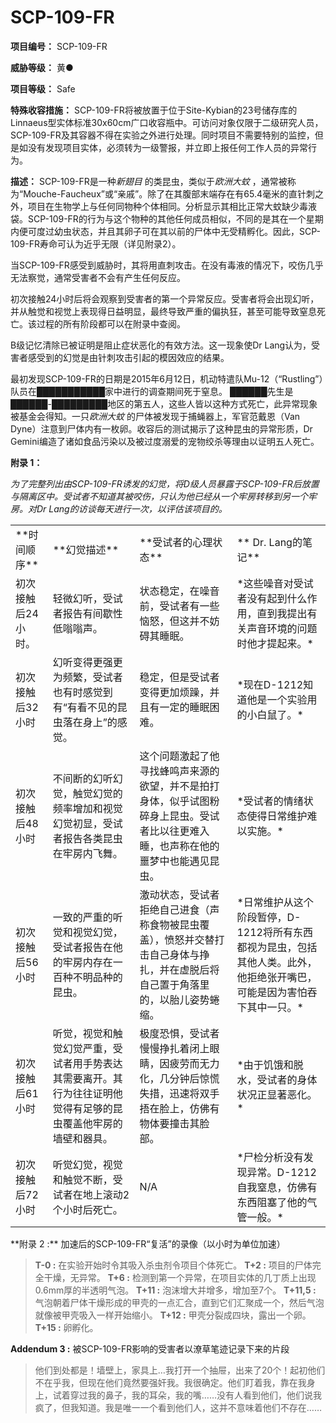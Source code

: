 # SCP-109-FR
**项目编号：**  SCP-109-FR

**威胁等级：**  黄●

**项目等级：**  Safe

**特殊收容措施：**  SCP-109-FR将被放置于位于Site-Kybian的23号储存库的Linnaeus型实体标准30x60cm广口收容瓶中。可访问对象仅限于二级研究人员，SCP-109-FR及其容器不得在实验之外进行处理。同时项目不需要特别的监控，但是如没有发现项目实体，必须转为一级警报，并立即上报任何工作人员的异常行为。

**描述：**  SCP-109-FR是一种*新翅目* 的类昆虫，类似于*欧洲大蚊* ，通常被称为“Mouche-Faucheux”或“亲戚”。除了在其腹部末端存在有65.4毫米的直针刺之外，项目在生物学上与任何同物种个体相同。分析显示其相比正常大蚊缺少毒液袋。SCP-109-FR的行为与这个物种的其他任何成员相似，不同的是其在一个星期内便可度过幼虫状态，并且其卵子可在其以前的尸体中无受精孵化。因此，SCP-109-FR寿命可认为近乎无限（详见附录2）。

当SCP-109-FR感受到威胁时，其将用直刺攻击。在没有毒液的情况下，咬伤几乎无法察觉，通常受害者不会有产生任何反应。

初次接触24小时后将会观察到受害者的第一个异常反应。受害者将会出现幻听，并从触觉和视觉上表现得日益明显，最终导致严重的偏执狂，甚至可能导致窒息死亡。该过程的所有阶段都可以在附录中查阅。

B级记忆清除已被证明是阻止症状恶化的有效方法。这一现象使Dr Lang认为，受害者感受到的幻觉是由针刺攻击引起的模因效应的结果。

最初发现SCP-109-FR的日期是2015年6月12日，机动特遣队Mu-12（“Rustling”）队员在███████████家中进行的调查期间死于窒息。 ██████先生是██████-█████████地区的第五人，这些人皆以这种方式死亡，此异常现象被基金会得知。一只*欧洲大蚊* 的尸体被发现于捕蝇器上，军官范戴恩（Van Dyne）注意到尸体内有一枚卵。收容后的测试揭示了这种昆虫的异常形质，Dr Gemini编造了诸如食品污染以及被过度溺爱的宠物绞杀等理由以证明五人死亡。

**附录 1：** 

*为了完整列出由SCP-109-FR诱发的幻觉，将D级人员暴露于SCP-109-FR后放置与隔离区中。受试者不知道其被咬伤，只认为他已经从一个牢房转移到另一个牢房。对Dr Lang的访谈每天进行一次，以评估该项目的。* 

<table class='wiki-content-table'>
 <tr>
  <td colspan='1' rowspan='1'>**&#26102;&#38388;&#39034;&#24207;** </td>
  <td colspan='1' rowspan='1'>**&#24187;&#35273;&#25551;&#36848;** </td>
  <td colspan='1' rowspan='1'>**&#21463;&#35797;&#32773;&#30340;&#24515;&#29702;&#29366;&#24577;** </td>
  <td colspan='1' rowspan='1'>** Dr. Lang&#30340;&#31508;&#35760;**</td>
 </tr>
 <tr>
  <td colspan='1' rowspan='1'>&#21021;&#27425;&#25509;&#35302;&#21518;24&#23567;&#26102;&#12290;</td>
  <td colspan='1' rowspan='1'>&#36731;&#24494;&#24187;&#21548;&#65292;&#21463;&#35797;&#32773;&#25253;&#21578;&#26377;&#38388;&#27463;&#24615;&#20302;&#21985;&#21985;&#22768;&#12290;</td>
  <td colspan='1' rowspan='1'>&#29366;&#24577;&#31283;&#23450;&#65292;&#22312;&#22122;&#38899;&#21069;&#65292;&#21463;&#35797;&#32773;&#26377;&#19968;&#20123;&#24700;&#24594;&#65292;&#20294;&#36825;&#24182;&#19981;&#22952;&#30861;&#20854;&#30561;&#30496;&#12290;</td>
  <td colspan='1' rowspan='1'>*&#36825;&#20123;&#22122;&#38899;&#23545;&#21463;&#35797;&#32773;&#27809;&#26377;&#36215;&#21040;&#20160;&#20040;&#20316;&#29992;&#65292;&#30452;&#21040;&#25105;&#25552;&#20986;&#26377;&#20851;&#22768;&#38899;&#29615;&#22659;&#30340;&#38382;&#39064;&#26102;&#20182;&#25165;&#25552;&#36215;&#26469;&#12290;* </td>
 </tr>
 <tr>
  <td colspan='1' rowspan='1'>&#21021;&#27425;&#25509;&#35302;&#21518;32&#23567;&#26102;</td>
  <td colspan='1' rowspan='1'>&#24187;&#21548;&#21464;&#24471;&#26356;&#24378;&#26356;&#20026;&#39057;&#32321;&#65292;&#21463;&#35797;&#32773;&#20063;&#26377;&#26102;&#24863;&#35273;&#21040;&#26377;&#8220;&#26377;&#30475;&#19981;&#35265;&#30340;&#26118;&#34411;&#33853;&#22312;&#36523;&#19978;&#8221;&#30340;&#24863;&#35273;&#12290;</td>
  <td colspan='1' rowspan='1'>&#31283;&#23450;&#65292;&#20294;&#26159;&#21463;&#35797;&#32773;&#21464;&#24471;&#26356;&#21152;&#28902;&#36481;&#65292;&#24182;&#19988;&#26377;&#19968;&#23450;&#30340;&#30561;&#30496;&#22256;&#38590;&#12290;</td>
  <td colspan='1' rowspan='1'>*&#29616;&#22312;D-1212&#30693;&#36947;&#20182;&#26159;&#19968;&#20010;&#23454;&#39564;&#29992;&#30340;&#23567;&#30333;&#40736;&#20102;&#12290;* </td>
 </tr>
 <tr>
  <td colspan='1' rowspan='1'>&#21021;&#27425;&#25509;&#35302;&#21518;48&#23567;&#26102;</td>
  <td colspan='1' rowspan='1'>&#19981;&#38388;&#26029;&#30340;&#24187;&#21548;&#24187;&#35273;&#65292;&#35302;&#35273;&#24187;&#35273;&#30340;&#39057;&#29575;&#22686;&#21152;&#21644;&#35270;&#35273;&#24187;&#35273;&#21021;&#26174;&#65292;&#21463;&#35797;&#32773;&#25253;&#21578;&#21508;&#31867;&#26118;&#34411;&#22312;&#29282;&#25151;&#20869;&#39134;&#33310;&#12290;</td>
  <td colspan='1' rowspan='1'>&#36825;&#20010;&#38382;&#39064;&#28608;&#36215;&#20102;&#20182;&#23547;&#25214;&#34562;&#40483;&#22768;&#26469;&#28304;&#30340;&#27442;&#26395;&#65292;&#24182;&#19981;&#26159;&#25293;&#25171;&#36523;&#20307;&#65292;&#20284;&#20046;&#35797;&#22270;&#31881;&#30862;&#36523;&#19978;&#26118;&#34411;&#12290;&#21463;&#35797;&#32773;&#27604;&#20197;&#24448;&#26356;&#38590;&#20837;&#30561;&#65292;&#20063;&#22768;&#31216;&#22312;&#20182;&#30340;&#22121;&#26790;&#20013;&#20063;&#33021;&#36935;&#35265;&#26118;&#34411;&#12290;</td>
  <td colspan='1' rowspan='1'>*&#21463;&#35797;&#32773;&#30340;&#24773;&#32490;&#29366;&#24577;&#20351;&#24471;&#26085;&#24120;&#32500;&#25252;&#38590;&#20197;&#23454;&#26045;&#12290;* </td>
 </tr>
 <tr>
  <td colspan='1' rowspan='1'>&#21021;&#27425;&#25509;&#35302;&#21518;56&#23567;&#26102;</td>
  <td colspan='1' rowspan='1'>&#19968;&#33268;&#30340;&#20005;&#37325;&#30340;&#21548;&#35273;&#21644;&#35270;&#35273;&#24187;&#35273;&#65292;&#21463;&#35797;&#32773;&#25253;&#21578;&#22312;&#20182;&#30340;&#29282;&#25151;&#20869;&#23384;&#22312;&#19968;&#30334;&#31181;&#19981;&#26126;&#21697;&#31181;&#30340;&#26118;&#34411;&#12290;</td>
  <td colspan='1' rowspan='1'>&#28608;&#21160;&#29366;&#24577;&#65292;&#21463;&#35797;&#32773;&#25298;&#32477;&#33258;&#24049;&#36827;&#39135;&#65288;&#22768;&#31216;&#39135;&#29289;&#34987;&#26118;&#34411;&#35206;&#30422;&#65289;&#65292;&#24868;&#24594;&#24182;&#20132;&#26367;&#25171;&#20987;&#33258;&#24049;&#36523;&#20307;&#19982;&#25379;&#25166;&#65292;&#24182;&#22312;&#34394;&#33073;&#21518;&#23558;&#33258;&#24049;&#32622;&#20110;&#35282;&#33853;&#37324;&#30340;&#65292;&#20197;&#32974;&#20799;&#23039;&#21183;&#34615;&#32553;&#12290;</td>
  <td colspan='1' rowspan='1'>*&#26085;&#24120;&#32500;&#25252;&#20174;&#36825;&#20010;&#38454;&#27573;&#26242;&#20572;&#65292;D-1212&#23558;&#25152;&#26377;&#19996;&#35199;&#37117;&#35270;&#20026;&#26118;&#34411;&#65292;&#21253;&#25324;&#20854;&#20182;&#20154;&#31867;&#12290;&#27492;&#22806;&#65292;&#20182;&#25298;&#32477;&#24352;&#24320;&#22068;&#24052;&#65292;&#21487;&#33021;&#26159;&#22240;&#20026;&#23475;&#24597;&#21534;&#19979;&#20854;&#20013;&#19968;&#21482;&#12290;* </td>
 </tr>
 <tr>
  <td colspan='1' rowspan='1'>&#21021;&#27425;&#25509;&#35302;&#21518;61&#23567;&#26102;</td>
  <td colspan='1' rowspan='1'>&#21548;&#35273;&#65292;&#35270;&#35273;&#21644;&#35302;&#35273;&#24187;&#35273;&#20005;&#37325;&#65292;&#21463;&#35797;&#32773;&#29992;&#25163;&#21183;&#34920;&#36798;&#20854;&#38656;&#35201;&#31163;&#24320;&#12290;&#20854;&#34892;&#20026;&#24448;&#24448;&#35777;&#26126;&#20182;&#35273;&#24471;&#26377;&#36275;&#22815;&#30340;&#26118;&#34411;&#35206;&#30422;&#20182;&#29282;&#25151;&#30340;&#22681;&#22721;&#21644;&#22120;&#20855;&#12290;</td>
  <td colspan='1' rowspan='1'>&#26497;&#24230;&#24656;&#24807;&#65292;&#21463;&#35797;&#32773;&#24930;&#24930;&#25379;&#25166;&#30528;&#38381;&#19978;&#30524;&#30555;&#65292;&#22240;&#30130;&#21171;&#32780;&#26080;&#21147;&#21270;&#65292;&#20960;&#20998;&#38047;&#21518;&#24778;&#24908;&#22833;&#25514;&#65292;&#36805;&#36895;&#23558;&#21452;&#25163;&#25410;&#22312;&#33080;&#19978;&#65292;&#20223;&#20315;&#26377;&#29289;&#20307;&#35201;&#25758;&#20987;&#20854;&#33080;&#37096;&#12290;</td>
  <td colspan='1' rowspan='1'>*&#30001;&#20110;&#39269;&#39295;&#21644;&#33073;&#27700;&#65292;&#21463;&#35797;&#32773;&#30340;&#36523;&#20307;&#29366;&#20917;&#27491;&#26174;&#33879;&#24694;&#21270;&#12290;* </td>
 </tr>
 <tr>
  <td colspan='1' rowspan='1'>&#21021;&#27425;&#25509;&#35302;&#21518;72&#23567;&#26102;</td>
  <td colspan='1' rowspan='1'>&#21548;&#35273;&#24187;&#35273;&#65292;&#35270;&#35273;&#21644;&#35302;&#35273;&#19981;&#26029;&#65292;&#21463;&#35797;&#32773;&#22312;&#22320;&#19978;&#28378;&#21160;2&#20010;&#23567;&#26102;&#21518;&#27515;&#20129;&#12290;</td>
  <td colspan='1' rowspan='1'>N/A</td>
  <td colspan='1' rowspan='1'>*&#23608;&#26816;&#20998;&#26512;&#27809;&#26377;&#21457;&#29616;&#24322;&#24120;&#12290;D-1212&#33258;&#25105;&#31378;&#24687;&#65292;&#20223;&#20315;&#26377;&#19996;&#35199;&#38459;&#22622;&#20102;&#20182;&#30340;&#27668;&#31649;&#19968;&#33324;&#12290;* </td>
 </tr>
</table>
**附录 2 :**  加速后的SCP-109-FR“复活”的录像（以小时为单位加速）


> **T-0 :**  在实验开始时令其吸入杀虫剂令项目个体死亡。
**T+2 :**  项目的尸体完全干燥，无异常。
**T+6 :**  检测到第一个异常，在项目实体的几丁质上出现0.6mm厚的半透明气泡。
**T+11 :**  泡沫增大并增多，增加至7个。
**T+11,5 :**  气泡朝着尸体干燥形成的甲壳的一点汇合，直到它们汇聚成一个，然后气泡就像被甲壳吸入一样开始缩小。
**T+12 :**  甲壳分裂成四块，露出一个卵。
**T+15 :**  卵孵化。
> 

**Addendum 3 :**  被SCP-109-FR影响的受害者以潦草笔迹记录下来的片段


> 他们到处都是！墙壁上，家具上…我打开一个抽屉，出来了20个！起初他们不在乎我，但现在他们竟然要强奸我。我很确定。他们盯着我，靠在我身上，试着穿过我的鼻子，我的耳朵，我的嘴……没有人看到他们，他们说我疯了，但我知道。我是唯一一个看到他们人，这并不意味着他们不存在……
> 

